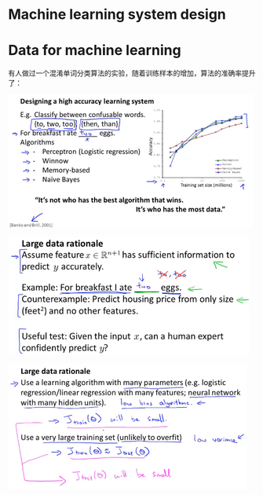 # Machine learning system design

# Data for machine learning

有人做过一个混淆单词分类算法的实验，随着训练样本的增加，算法的准确率提升了：

![1620636947060](..\image\1620636947060.png)



![1620637264478](..\image\1620637264478.png)



![1620637513619](..\image\1620637513619.png)